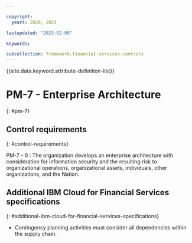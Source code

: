 ```yaml
---

copyright:
  years: 2020, 2023

lastupdated: "2023-02-08"

keywords:

subcollection: framework-financial-services-controls
---
```


{{site.data.keyword.attribute-definition-list}}

               
# PM-7 - Enterprise Architecture
{: #pm-7}

## Control requirements
{: #control-requirements}

PM-7 - 0
    : The organization develops an enterprise architecture with consideration for information security and the resulting risk to organizational operations, organizational assets, individuals, other organizations, and the Nation.

## Additional IBM Cloud for Financial Services specifications
{: #additional-ibm-cloud-for-financial-services-specifications}

- Contingency planning activities must consider all dependencies within the supply chain.





